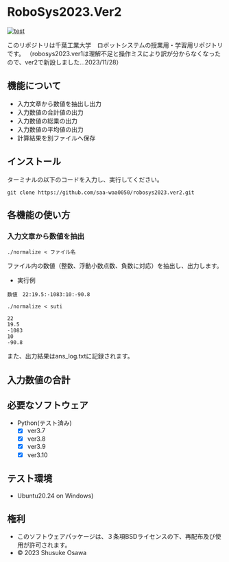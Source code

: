 # RoboSys2023.Ver2
[![test](https://github.com/saa-waa0050/robosys2023.ver2/actions/workflows/test.yml/badge.svg)](https://github.com/saa-waa0050/robosys2023.ver2/actions/workflows/test.yml)

このリポジトリは千葉工業大学　ロボットシステムの授業用・学習用リポジトリです。
（robosys2023.ver1は理解不足と操作ミスにより訳が分からなくなったので、ver2で新設しました...2023/11/28）

## 機能について
- 入力文章から数値を抽出し出力
- 入力数値の合計値の出力
- 入力数値の総乗の出力
-  入力数値の平均値の出力
- 計算結果を別ファイルへ保存

## インストール
ターミナルの以下のコードを入力し、実行してください。
```ruby:インストール
git clone https://github.com/saa-waa0050/robosys2023.ver2.git
```

## 各機能の使い方
### 入力文章から数値を抽出
```ruby:数値を抽出
./normalize < ファイル名
```
ファイル内の数値（整数、浮動小数点数、負数に対応）を抽出し、出力します。
- 実行例
```c:suti
数値　22:19.5:-1083:10:-90.8
```
```java:コマンド
./normalize < suti
```
```python:結果
22
19.5
-1083
10
-90.8
```
また、出力結果はans_log.txtに記録されます。

## 入力数値の合計
## 必要なソフトウェア
* Python(テスト済み)
  - [x] ver3.7
  - [x] ver3.8
  - [x] ver3.9
  - [x] ver3.10　

## テスト環境
* Ubuntu20.24 on Windows)

## 権利
- このソフトウェアパッケージは、３条項BSDライセンスの下、再配布及び使用が許可されます。
- © 2023 Shusuke Osawa
